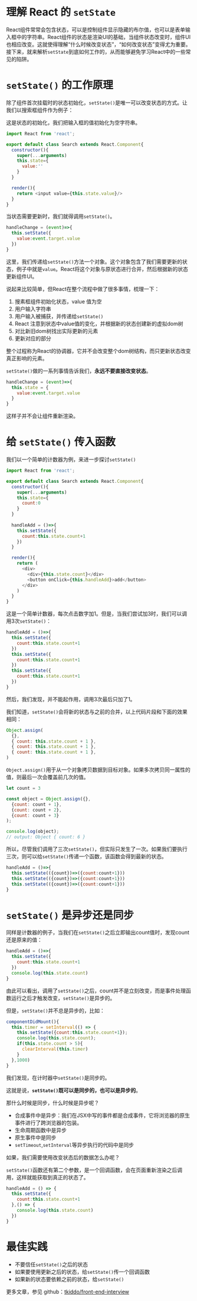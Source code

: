 # 理解 React 的 `setState`

React组件常常会包含状态，可以是控制组件显示隐藏的布尔值，也可以是表单输入框中的字符串。React组件的状态是渲染UI的基础，当组件状态改变时，组件UI也相应改变。这就使得理解“什么时候改变状态”，“如何改变状态”变得尤为重要。接下来，就来解析`setState`到底如何工作的，从而能够避免学习React中的一些常见的陷阱。

# `setState()` 的工作原理

除了组件首次挂载时的状态初始化，`setState()`是唯一可以改变状态的方式。让我们以搜索框组件作为例子：

这是状态的初始化，我们把输入框的值初始化为空字符串。

```javascript
import React from 'react';

export default class Search extends React.Component{
  constructor(){
    super(...arguments)
    this.state={
      value:''
    }
  }

  render(){
    return <input value={this.state.value}/>
  }
}
```

当状态需要更新时，我们就得调用`setState()`。

```javascript
handleChange = (event)=>{
  this.setState({
    value:event.target.value
  })
}
```

这里，我们传递给`setState()`方法一个对象。这个对象包含了我们需要更新的状态，例子中就是`value`。React将这个对象与原状态进行合并，然后根据新的状态更新组件UI。

说起来比较简单，但React在整个流程中做了很多事情，梳理一下：

1. 搜素框组件初始化状态，value 值为空
2. 用户输入字符串
3. 用户输入被捕获，并传递给`setState()`
4. React 注意到状态中value值的变化，并根据新的状态创建新的虚拟dom树
5. 对比新旧dom树找出实际更新的元素
6. 更新对应的部分
   
整个过程称为React的协调器，它并不会改变整个dom树结构，而只更新状态改变真正影响的元素。

`setState()`做的一系列事情告诉我们，**永远不要直接改变状态**。

```javascript
handleChange = (event)=>{
  this.state = {
    value:event.target.value
  }
}
```

这样子并不会让组件重新渲染。

# 给 `setState()` 传入函数

我们以一个简单的计数器为例，来进一步探讨`setState()`

```javascript
import React from 'react';

export default class Search extends React.Component{
  constructor(){
    super(...arguments)
    this.state={
      count:0
    }
  }
  
  handleAdd = ()=>{
    this.setState({
      count:this.state.count+1
    })
  }

  render(){
    return (
      <div>
        <div>{this.state.count}</div>
        <button onClick={this.handleAdd}>add</button>
      </div>
    )
  }
}
```

这是一个简单计数器，每次点击数字加1。但是，当我们尝试加3时，我们可以调用3次`setState()`：

```javascript
handleAdd = ()=>{
  this.setState({
    count:this.state.count+1
  })
  this.setState({
    count:this.state.count+1
  })
  this.setState({
    count:this.state.count+1
  })
}
```

然后，我们发现，并不能起作用，调用3次最后只加了1。

我们知道，`setState()`会将新的状态与之前的合并，以上代码片段和下面的效果相同：

```javascript
Object.assign(  
  {},
  { count: this.state.count + 1 },
  { count: this.state.count + 1 },
  { count: this.state.count + 1 },
)
```

`Object.assign()`用于从一个对象拷贝数据到目标对象。如果多次拷贝同一属性的值，则最后一次会覆盖前几次的值。

```javascript
let count = 3

const object = Object.assign({}, 
  {count: count + 1}, 
  {count: count + 2}, 
  {count: count + 3}
);

console.log(object);
// output: Object { count: 6 }
```

所以，尽管我们调用了三次`setState()`，但实际只发生了一次。如果我们要执行三次，则可以给`setState()`传递一个函数，该函数会得到最新的状态。

```javascript
handleAdd = ()=>{
  this.setState(({count})=>({count:count+1}))
  this.setState(({count})=>({count:count+1}))
  this.setState(({count})=>({count:count+1}))
}
```

# `setState()` 是异步还是同步

同样是计数器的例子，当我们在`setState()`之后立即输出count值时，发现count还是原来的值：

```javascript
handleAdd = ()=>{
  this.setState({
    count:this.state.count+1
  })
  console.log(this.state.count)
}
```

由此可以看出，调用了`setState()`之后，count并不是立刻改变，而是事件处理函数运行之后才触发改变，`setState()`是异步的。

但是，`setState()`并不总是异步的，比如：

```js
componentDidMount(){
  this.timer = setInterval(() => {
    this.setState({count:this.state.count+1});
    console.log(this.state.count);
    if(this.state.count > 5){
      clearInterval(this.timer)
    }
  },1000)
}  
```

我们发现，在计时器中`setState()`是同步的。

这就是说，**`setState()`既可以是同步的，也可以是异步的**。

那什么时候是同步，什么时候是异步呢？

- 合成事件中是异步：我们在JSX中写的事件都是合成事件，它将浏览器的原生事件进行了跨浏览器的包装。
- 生命周期函数中是异步
- 原生事件中是同步
- `setTimeout`,`setInterval`等异步执行的代码中是同步
  
如果，我们需要使用改变状态后的数据怎么办呢？

`setState()`函数还有第二个参数，是一个回调函数，会在页面重新渲染之后调用，这样就能获取到真正的状态了。

```javascript
handleAdd = () => {
  this.setState({
    count:this.state.count+1
  },() => {
    console.log(this.state.count)
  })
}
```

# 最佳实践

- 不要信任`setState()`之后的状态
- 如果要使用更新之后的状态，给`setState()`传一个回调函数
- 如果新的状态要依赖之前的状态，给`setState()`

更多文章，参见 github：[tkiddo/front-end-interview](https://github.com/tkiddo/front-end-interview)